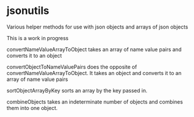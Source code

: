 jsonutils
=========

Various helper methods for use with json objects and arrays of json objects

This is a work in progress

convertNameValueArrayToObject takes an array of name value pairs and converts it to an object

convertObjectToNameValuePairs does the opposite of convertNameValueArrayToObject.  It takes an object and converts it to an array of name value pairs

sortObjectArrayByKey sorts an array by the key passed in.

combineObjects takes an indeterminate number of objects and combines them into one object.
